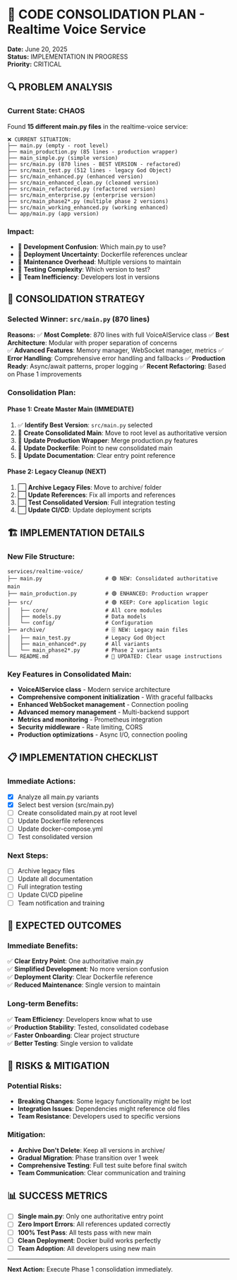 # 🚀 CODE CONSOLIDATION PLAN - Realtime Voice Service

**Date:** June 20, 2025  
**Status:** IMPLEMENTATION IN PROGRESS  
**Priority:** CRITICAL

## 🔍 PROBLEM ANALYSIS

### Current State: CHAOS

Found **15 different main.py files** in the realtime-voice service:

```
❌ CURRENT SITUATION:
├── main.py (empty - root level)
├── main_production.py (85 lines - production wrapper)
├── main_simple.py (simple version)
├── src/main.py (870 lines - BEST VERSION - refactored)
├── src/main_test.py (512 lines - legacy God Object)
├── src/main_enhanced.py (enhanced version)
├── src/main_enhanced_clean.py (cleaned version)
├── src/main_refactored.py (refactored version)
├── src/main_enterprise.py (enterprise version)
├── src/main_phase2*.py (multiple phase 2 versions)
├── src/main_working_enhanced.py (working enhanced)
└── app/main.py (app version)
```

### Impact:

- 🔴 **Development Confusion**: Which main.py to use?
- 🔴 **Deployment Uncertainty**: Dockerfile references unclear
- 🔴 **Maintenance Overhead**: Multiple versions to maintain
- 🔴 **Testing Complexity**: Which version to test?
- 🔴 **Team Inefficiency**: Developers lost in versions

## 🎯 CONSOLIDATION STRATEGY

### Selected Winner: `src/main.py` (870 lines)

**Reasons:**
✅ **Most Complete**: 870 lines with full VoiceAIService class
✅ **Best Architecture**: Modular with proper separation of concerns  
✅ **Advanced Features**: Memory manager, WebSocket manager, metrics
✅ **Error Handling**: Comprehensive error handling and fallbacks
✅ **Production Ready**: Async/await patterns, proper logging
✅ **Recent Refactoring**: Based on Phase 1 improvements

### Consolidation Plan:

#### Phase 1: Create Master Main (IMMEDIATE)

1. ✅ **Identify Best Version**: `src/main.py` selected
2. 🔄 **Create Consolidated Main**: Move to root level as authoritative version
3. 🔄 **Update Production Wrapper**: Merge production.py features
4. 🔄 **Update Dockerfile**: Point to new consolidated main
5. 🔄 **Update Documentation**: Clear entry point reference

#### Phase 2: Legacy Cleanup (NEXT)

1. ⬜ **Archive Legacy Files**: Move to archive/ folder
2. ⬜ **Update References**: Fix all imports and references
3. ⬜ **Test Consolidated Version**: Full integration testing
4. ⬜ **Update CI/CD**: Update deployment scripts

## 🏗️ IMPLEMENTATION DETAILS

### New File Structure:

```
services/realtime-voice/
├── main.py                    # 🟢 NEW: Consolidated authoritative main
├── main_production.py         # 🟢 ENHANCED: Production wrapper
├── src/                       # 🟢 KEEP: Core application logic
│   ├── core/                  # All core modules
│   ├── models.py              # Data models
│   └── config/                # Configuration
├── archive/                   # 🗄️ NEW: Legacy main files
│   ├── main_test.py           # Legacy God Object
│   ├── main_enhanced*.py      # All variants
│   └── main_phase2*.py        # Phase 2 variants
└── README.md                  # 🔄 UPDATED: Clear usage instructions
```

### Key Features in Consolidated Main:

- **VoiceAIService class** - Modern service architecture
- **Comprehensive component initialization** - With graceful fallbacks
- **Enhanced WebSocket management** - Connection pooling
- **Advanced memory management** - Multi-backend support
- **Metrics and monitoring** - Prometheus integration
- **Security middleware** - Rate limiting, CORS
- **Production optimizations** - Async I/O, connection pooling

## 📋 IMPLEMENTATION CHECKLIST

### Immediate Actions:

- [x] Analyze all main.py variants
- [x] Select best version (src/main.py)
- [ ] Create consolidated main.py at root level
- [ ] Update Dockerfile references
- [ ] Update docker-compose.yml
- [ ] Test consolidated version

### Next Steps:

- [ ] Archive legacy files
- [ ] Update all documentation
- [ ] Full integration testing
- [ ] Update CI/CD pipeline
- [ ] Team notification and training

## 🎯 EXPECTED OUTCOMES

### Immediate Benefits:

✅ **Clear Entry Point**: One authoritative main.py  
✅ **Simplified Development**: No more version confusion  
✅ **Deployment Clarity**: Clear Dockerfile reference  
✅ **Reduced Maintenance**: Single version to maintain

### Long-term Benefits:

✅ **Team Efficiency**: Developers know what to use  
✅ **Production Stability**: Tested, consolidated codebase  
✅ **Faster Onboarding**: Clear project structure  
✅ **Better Testing**: Single version to validate

## 🚨 RISKS & MITIGATION

### Potential Risks:

- **Breaking Changes**: Some legacy functionality might be lost
- **Integration Issues**: Dependencies might reference old files
- **Team Resistance**: Developers used to specific versions

### Mitigation:

- **Archive Don't Delete**: Keep all versions in archive/
- **Gradual Migration**: Phase transition over 1 week
- **Comprehensive Testing**: Full test suite before final switch
- **Team Communication**: Clear communication and training

## 📊 SUCCESS METRICS

- [ ] **Single main.py**: Only one authoritative entry point
- [ ] **Zero Import Errors**: All references updated correctly
- [ ] **100% Test Pass**: All tests pass with new main
- [ ] **Clean Deployment**: Docker build works perfectly
- [ ] **Team Adoption**: All developers using new main

---

**Next Action:** Execute Phase 1 consolidation immediately.
